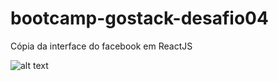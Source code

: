 # bootcamp-gostack-desafio04

Cópia da interface do facebook em ReactJS

![alt text](https://imgur.com/U0gkCqx)